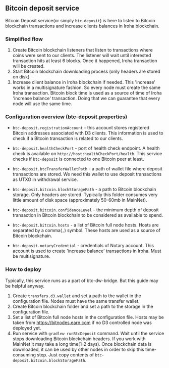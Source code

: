 
## Bitcoin deposit service
Bitcoin Deposit service(or simply `btc-deposit`) is here to listen to Bitcoin blockchain transactions and increase clients balances in Iroha blockchain. 

### Simplified flow
1) Create Bitcoin blockchain listeners that listen to transactions where coins were sent to our clients. The listener will wait until interested transaction hits at least 6 blocks. Once it happened, Iroha transaction will be created. 
2) Start Bitcoin blockchain downloading process (only headers are stored on disk)
3) Increase client balance in Iroha blockchain if needed. This 'increase' works in a multisignature fashion. So every node must create the same Iroha transaction. Bitcoin block time is used as a source of time of Iroha 'increase balance' transaction. Doing that we can guarantee that every node will use the same time.

### Configuration overview (btc-deposit.properties)
* `btc-deposit.registrationAccount` - this account stores registered Bitcoin addresses associated with D3 clients. This information is used to check if a Bitcoin transaction is related to our clients.

* `btc-deposit.healthCheckPort` - port of health check endpoint. A health check is available on `http://host:healthCheckPort/health`. This service checks if `btc-deposit` is connected to one Bitcoin peer at least.

* `btc-deposit.btcTransferWalletPath` - a path of wallet file where deposit transactions are stored. We need this wallet to use deposit transactions as UTXO in withdrawal service.

* `btc-deposit.bitcoin.blockStoragePath` - a path to Bitcoin blockchain storage.  Only headers are stored. Typically this folder consumes very little amount of disk space (approximately 50-60mb in MainNet).

* `btc-deposit.bitcoin.confidenceLevel` - the minimum depth of deposit transaction in Bitcoin blockchain to be considered as available to spend.

* `btc-deposit.bitcoin.hosts` - a list of Bitcoin full node hosts. Hosts are separated by a comma(`,`) symbol. These hosts are used as a source of Bitcoin blockchain. 

* `btc-deposit.notaryCredential` - credentials of Notary account. This account is used to create 'increase balance'  transactions in Iroha. Must be multisignature.

### How to deploy

Typically, this service runs as a part of btc-dw-bridge. But this guide may be helpful anyway.
1) Create `transfers.d3.wallet` and set a path to the wallet in the configuration file. Nodes must have the same transfer wallet.
2) Create Bitcoin blockchain folder and set a path to the storage in the configuration file.
3) Set a list of Bitcoin full node hosts in the configuration file. Hosts may be taken from https://bitnodes.earn.com if no D3 controlled node was deployed yet.
4) Run service with `gradlew runBtcDeposit` command. Wait until the service stops downloading  Bitcoin blockchain headers. If you work with MainNet it may take a long time(1-2 days). Once blockchain data is downloaded, it can be used by other nodes in order to skip this time-consuming step. Just copy contents of `btc-deposit.bitcoin.blockStoragePath`.

